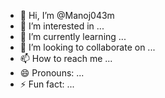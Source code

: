 - 👋 Hi, I’m @Manoj043m
- 👀 I’m interested in ...
- 🌱 I’m currently learning ...
- 💞️ I’m looking to collaborate on ...
- 📫 How to reach me ...
- 😄 Pronouns: ...
- ⚡ Fun fact: ...

<!---
Manoj043m/Manoj043m is a ✨ special ✨ repository because its `README.md` (this file) appears on your GitHub profile.
You can click the Preview link to take a look at your changes.
--->

